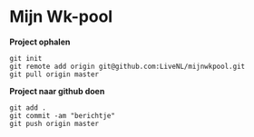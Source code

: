 # Mijn Wk-pool

**Project ophalen**
````
git init
git remote add origin git@github.com:LiveNL/mijnwkpool.git
git pull origin master
````

**Project naar github doen**
````
git add .
git commit -am "berichtje"
git push origin master
````